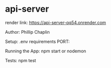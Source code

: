 # api-server

render link: https://api-server-qq54.onrender.com

Author: Phillip Chaplin

Setup:
    .env requirements
        PORT: <port number>

Running the App:
    npm start or nodemon

Tests:
    npm test

